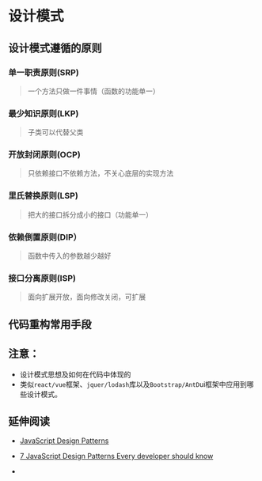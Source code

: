 # 设计模式

## 设计模式遵循的原则

### 单一职责原则(SRP)

> 一个方法只做一件事情（函数的功能单一）

### 最少知识原则(LKP)

> 子类可以代替父类

### 开放封闭原则(OCP)

> 只依赖接口不依赖方法，不关心底层的实现方法

### 里氏替换原则(LSP)

> 把大的接口拆分成小的接口（功能单一）

### 依赖倒置原则(DIP）

> 函数中传入的参数越少越好

### 接口分离原则(ISP)

> 面向扩展开放，面向修改关闭，可扩展

## 代码重构常用手段

## **注意：**

- 设计模式思想及如何在代码中体现的
- 类似`react/vue`框架、`jquer/lodash`库以及`Bootstrap/AntD`ui框架中应用到哪些设计模式。

## 延伸阅读

- [JavaScript Design Patterns](https://betterprogramming.pub/javascript-design-patterns-25f0faaaa15)
- [7 JavaScript Design Patterns Every developer should know](https://codesource.io/javascript-design-patterns/)

- [](https://www.bilibili.com/video/BV11K4y1H79F?from=search&seid=7830658309684928407)
